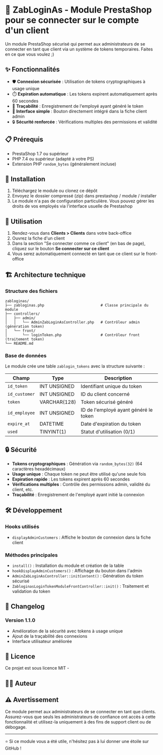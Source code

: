 # 🔐 ZabLoginAs - Module PrestaShop pour se connecter sur le compte d'un client


Un module PrestaShop sécurisé qui permet aux administrateurs de se connecter en tant que client via un système de tokens temporaires. Faites en ce que vous voulez ;)

## ✨ Fonctionnalités

- 🛡️ **Connexion sécurisée** : Utilisation de tokens cryptographiques à usage unique
- ⏱️ **Expiration automatique** : Les tokens expirent automatiquement après 60 secondes
- 📝 **Traçabilité** : Enregistrement de l'employé ayant généré le token
- 🎯 **Interface simple** : Bouton directement intégré dans la fiche client admin
- 🔒 **Sécurité renforcée** : Vérifications multiples des permissions et validité

## 📋 Prérequis

- PrestaShop 1.7 ou supérieur
- PHP 7.4 ou supérieur (adapté à votre PS)
- Extension PHP `random_bytes` (généralement incluse)

## 🚀 Installation

1. Téléchargez le module ou clonez ce dépôt
2. Envoyez le dossier compressé (zip) dans prestashop / module / installer
3. Le module n'a pas de configuration particulière. Vous pouvez gérer les droits de vos employés via l'interface usuelle de Prestashop

## 📖 Utilisation

1. Rendez-vous dans **Clients > Clients** dans votre back-office
2. Ouvrez la fiche d'un client
3. Dans la section "Se connecter comme ce client" (en bas de page), cliquez sur le bouton **Se connecter sur ce client**
4. Vous serez automatiquement connecté en tant que ce client sur le front-office

## 🏗️ Architecture technique

### Structure des fichiers

```
zabloginas/
├── zabloginas.php                          # Classe principale du module
├── controllers/
│   ├── admin/
│   │   └── AdminZabLoginAsController.php   # Contrôleur admin (génération token)
│   └── front/
│       └── loginToken.php                  # Contrôleur front (traitement token)
└── README.md
```

### Base de données

Le module crée une table `zablogin_tokens` avec la structure suivante :

| Champ         | Type           | Description                           |
|---------------|----------------|---------------------------------------|
| `id_token`    | INT UNSIGNED   | Identifiant unique du token          |
| `id_customer` | INT UNSIGNED   | ID du client concerné                 |
| `token`       | VARCHAR(128)   | Token sécurisé généré                 |
| `id_employee` | INT UNSIGNED   | ID de l'employé ayant généré le token |
| `expire_at`   | DATETIME       | Date d'expiration du token            |
| `used`        | TINYINT(1)     | Statut d'utilisation (0/1)            |

## 🔒 Sécurité

- **Tokens cryptographiques** : Génération via `random_bytes(32)` (64 caractères hexadécimaux)
- **Usage unique** : Chaque token ne peut être utilisé qu'une seule fois
- **Expiration rapide** : Les tokens expirent après 60 secondes
- **Vérifications multiples** : Contrôle des permissions admin, validité du client, etc.
- **Traçabilité** : Enregistrement de l'employé ayant initié la connexion

## 🛠️ Développement

### Hooks utilisés

- `displayAdminCustomers` : Affiche le bouton de connexion dans la fiche client

### Méthodes principales

- `install()` : Installation du module et création de la table
- `hookDisplayAdminCustomers()` : Affichage du bouton dans l'admin
- `AdminZabLoginAsController::initContent()` : Génération du token sécurisé
- `ZabloginasLoginTokenModuleFrontController::init()` : Traitement et validation du token



## 📝 Changelog

### Version 1.1.0
- Amélioration de la sécurité avec tokens à usage unique
- Ajout de la traçabilité des connexions
- Interface utilisateur améliorée

## 📄 Licence

Ce projet est sous licence MIT -

## 👨‍💻 Auteur


## ⚠️ Avertissement

Ce module permet aux administrateurs de se connecter en tant que clients. Assurez-vous que seuls les administrateurs de confiance ont accès à cette fonctionnalité et utilisez-la uniquement à des fins de support client ou de débogage.

---

⭐ Si ce module vous a été utile, n'hésitez pas à lui donner une étoile sur GitHub !
